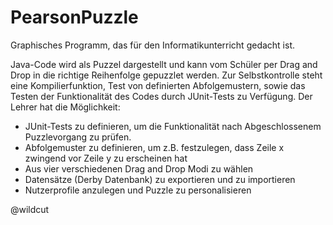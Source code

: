# PearsonPuzzle

Graphisches Programm, das für den Informatikunterricht gedacht ist.

Java-Code wird als Puzzel dargestellt und kann vom Schüler per Drag and Drop in die richtige Reihenfolge gepuzzlet werden. 
Zur Selbstkontrolle steht eine Kompilierfunktion, Test von definierten Abfolgemustern, sowie das Testen der Funktionalität des Codes durch JUnit-Tests zu Verfügung.
Der Lehrer hat die Möglichkeit:
  - JUnit-Tests zu definieren, um die Funktionalität nach Abgeschlossenem Puzzlevorgang zu prüfen. 
  - Abfolgemuster zu definieren, um z.B. festzulegen, dass Zeile x zwingend vor Zeile y zu erscheinen hat
  - Aus vier verschiedenen Drag and Drop Modi zu wählen
  - Datensätze (Derby Datenbank) zu exportieren und zu importieren
  - Nutzerprofile anzulegen und Puzzle zu personalisieren  

@wildcut
